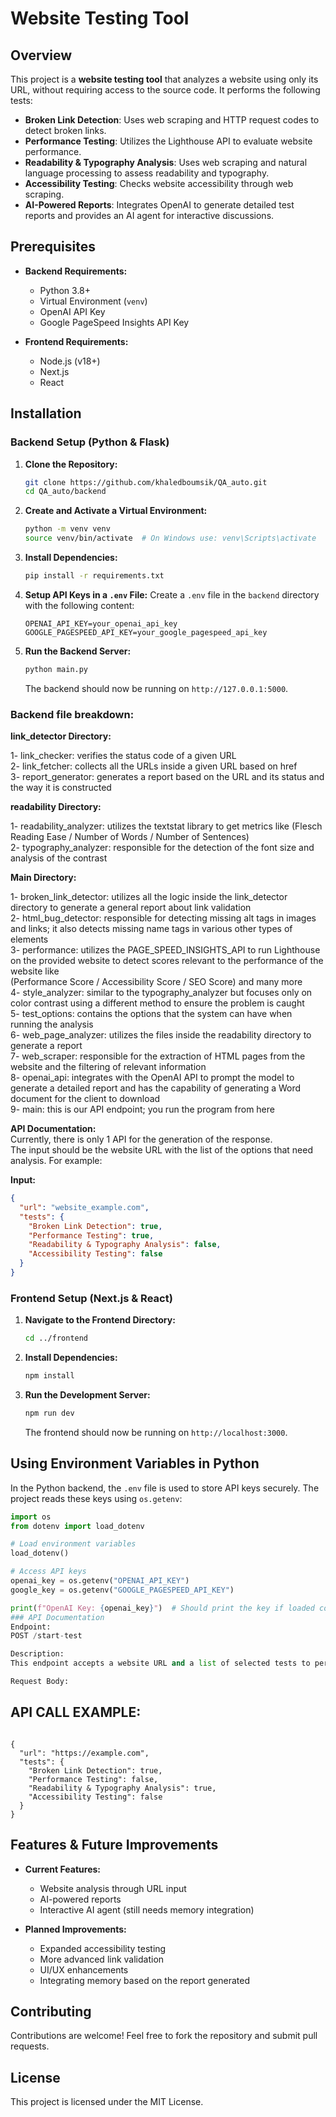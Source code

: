 # Website Testing Tool

## Overview

This project is a **website testing tool** that analyzes a website using only its URL, without requiring access to the source code. It performs the following tests:

- **Broken Link Detection**: Uses web scraping and HTTP request codes to detect broken links.
- **Performance Testing**: Utilizes the Lighthouse API to evaluate website performance.
- **Readability & Typography Analysis**: Uses web scraping and natural language processing to assess readability and typography.
- **Accessibility Testing**: Checks website accessibility through web scraping.
- **AI-Powered Reports**: Integrates OpenAI to generate detailed test reports and provides an AI agent for interactive discussions.

## Prerequisites

- **Backend Requirements:**
  - Python 3.8+
  - Virtual Environment (`venv`)
  - OpenAI API Key
  - Google PageSpeed Insights API Key

- **Frontend Requirements:**
  - Node.js (v18+)
  - Next.js
  - React

## Installation

### Backend Setup (Python & Flask)

1. **Clone the Repository:**
   ```bash
   git clone https://github.com/khaledboumsik/QA_auto.git
   cd QA_auto/backend
   ```

2. **Create and Activate a Virtual Environment:**
   ```bash
   python -m venv venv
   source venv/bin/activate  # On Windows use: venv\Scripts\activate
   ```

3. **Install Dependencies:**
   ```bash
   pip install -r requirements.txt
   ```

4. **Setup API Keys in a `.env` File:**
   Create a `.env` file in the `backend` directory with the following content:
   ```env
   OPENAI_API_KEY=your_openai_api_key
   GOOGLE_PAGESPEED_API_KEY=your_google_pagespeed_api_key
   ```

5. **Run the Backend Server:**
   ```bash
   python main.py
   ```

   The backend should now be running on `http://127.0.0.1:5000`.
### Backend file breakdown:

**link_detector Directory:**

1- link_checker: verifies the status code of a given URL  
2- link_fetcher: collects all the URLs inside a given URL based on href  
3- report_generator: generates a report based on the URL and its status and the way it is constructed  

**readability Directory:**

1- readability_analyzer: utilizes the textstat library to get metrics like (Flesch Reading Ease / Number of Words / Number of Sentences)  
2- typography_analyzer: responsible for the detection of the font size and analysis of the contrast  

**Main Directory:**

1- broken_link_detector: utilizes all the logic inside the link_detector directory to generate a general report about link validation  
2- html_bug_detector: responsible for detecting missing alt tags in images and links; it also detects missing name tags in various other types of elements  
3- performance: utilizes the PAGE_SPEED_INSIGHTS_API to run Lighthouse on the provided website to detect scores relevant to the performance of the website like  
(Performance Score / Accessibility Score / SEO Score) and many more  
4- style_analyzer: similar to the typography_analyzer but focuses only on color contrast using a different method to ensure the problem is caught  
5- test_options: contains the options that the system can have when running the analysis  
6- web_page_analyzer: utilizes the files inside the readability directory to generate a report  
7- web_scraper: responsible for the extraction of HTML pages from the website and the filtering of relevant information  
8- openai_api: integrates with the OpenAI API to prompt the model to generate a detailed report and has the capability of generating a Word document for the client to download  
9- main: this is our API endpoint; you run the program from here  

**API Documentation:**  
Currently, there is only 1 API for the generation of the response.  
The input should be the website URL with the list of the options that need analysis. For example:  

**Input:**  
```json
{
  "url": "website_example.com",
  "tests": {
    "Broken Link Detection": true,
    "Performance Testing": true,
    "Readability & Typography Analysis": false,
    "Accessibility Testing": false
  }
}
```
### Frontend Setup (Next.js & React)

1. **Navigate to the Frontend Directory:**
   ```bash
   cd ../frontend
   ```

2. **Install Dependencies:**
   ```bash
   npm install
   ```

3. **Run the Development Server:**
   ```bash
   npm run dev
   ```

   The frontend should now be running on `http://localhost:3000`.

## Using Environment Variables in Python

In the Python backend, the `.env` file is used to store API keys securely. The project reads these keys using `os.getenv`:

```python
import os
from dotenv import load_dotenv

# Load environment variables
load_dotenv()

# Access API keys
openai_key = os.getenv("OPENAI_API_KEY")
google_key = os.getenv("GOOGLE_PAGESPEED_API_KEY")

print(f"OpenAI Key: {openai_key}")  # Should print the key if loaded correctly
### API Documentation
Endpoint:
POST /start-test

Description:
This endpoint accepts a website URL and a list of selected tests to perform. It generates a report based on the selected tests and returns a downloadable Word document.

Request Body:
```
## API CALL EXAMPLE: 
```

{
  "url": "https://example.com",
  "tests": {
    "Broken Link Detection": true,
    "Performance Testing": false,
    "Readability & Typography Analysis": true,
    "Accessibility Testing": false
  }
}
```
## Features & Future Improvements

- **Current Features:**
  - Website analysis through URL input
  - AI-powered reports
  - Interactive AI agent (still needs memory integration)

- **Planned Improvements:**
  - Expanded accessibility testing
  - More advanced link validation
  - UI/UX enhancements
  - Integrating memory based on the report generated
## Contributing

Contributions are welcome! Feel free to fork the repository and submit pull requests.

## License

This project is licensed under the MIT License.
